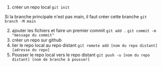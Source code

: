 1. créer un repo local `git init`

Si la branche principale n'est pas main, il faut créer cette branche
`git branch -M main`

2. ajouter les fichiers et faire un premier commit `git add .` `git commit -m "message du commit"`
3. créer un repo sur github
4. lier le repo local au repo distant `git remote add [nom du repo distant] [adresse du repo]`
5. Pousser le repo local vers le repo distant `git push -u [nom du repo distant] [nom de branche à pousser]`